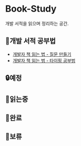# Book-Study

개발 서적을 읽으며 정리하는 공간.

## 📢개발 서적 공부법 
- [개발자 책 읽는 법 - 질문 만들기](https://www.codesoom.com/how-to-read)
- [개발자 책 읽는 법 - 타이핑 공부법](https://www.codesoom.com/how-to-read-with-typing)

## 🔒예정


## 📖읽는중

## 📕완료 

## 🚧보류
